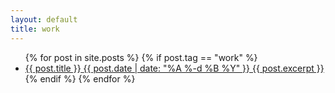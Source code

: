 ```yaml
---
layout: default
title: work
---
```

<ul class="posts">
{% for post in site.posts %}
  {% if post.tag == "work" %}
  <li class="post {{ post.category }}">	
    <a href="{{ post.url }}">
      <span class="b m0">{{ post.title }}</span>
      <span class="meta h4 b">{{ post.date | date: "%A %-d %B %Y" }}</span>
      {{ post.excerpt }}
    </a>
  </li>
  {% endif %}
{% endfor %}
</ul>